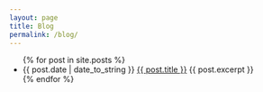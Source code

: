 ```yaml
---
layout: page
title: Blog
permalink: /blog/
---
```

<div class="home">
  <ul class="post-list">
    {% for post in site.posts %}
      <li>
        <span class="post-meta">{{ post.date | date_to_string }}</span>
        <a class="post-link" href="{{ post.url | prepend: site.baseurl }}">{{ post.title }}</a>
			{{ post.excerpt }}
      </li>
    {% endfor %}
  </ul>
</div>